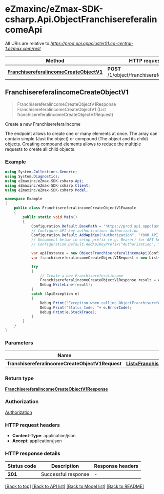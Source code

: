 # eZmaxinc/eZmax-SDK-csharp.Api.ObjectFranchisereferalincomeApi

All URIs are relative to *https://prod.api.appcluster01.ca-central-1.ezmax.com/rest*

Method | HTTP request | Description
------------- | ------------- | -------------
[**FranchisereferalincomeCreateObjectV1**](ObjectFranchisereferalincomeApi.md#franchisereferalincomecreateobjectv1) | **POST** /1/object/franchisereferalincome | Create a new Franchisereferalincome



## FranchisereferalincomeCreateObjectV1

> FranchisereferalincomeCreateObjectV1Response FranchisereferalincomeCreateObjectV1 (List<FranchisereferalincomeCreateObjectV1Request> franchisereferalincomeCreateObjectV1Request)

Create a new Franchisereferalincome

The endpoint allows to create one or many elements at once.  The array can contain simple (Just the object) or compound (The object and its child) objects.  Creating compound elements allows to reduce the multiple requests to create all child objects.

### Example

```csharp
using System.Collections.Generic;
using System.Diagnostics;
using eZmaxinc/eZmax-SDK-csharp.Api;
using eZmaxinc/eZmax-SDK-csharp.Client;
using eZmaxinc/eZmax-SDK-csharp.Model;

namespace Example
{
    public class FranchisereferalincomeCreateObjectV1Example
    {
        public static void Main()
        {
            Configuration.Default.BasePath = "https://prod.api.appcluster01.ca-central-1.ezmax.com/rest";
            // Configure API key authorization: Authorization
            Configuration.Default.AddApiKey("Authorization", "YOUR_API_KEY");
            // Uncomment below to setup prefix (e.g. Bearer) for API key, if needed
            // Configuration.Default.AddApiKeyPrefix("Authorization", "Bearer");

            var apiInstance = new ObjectFranchisereferalincomeApi(Configuration.Default);
            var franchisereferalincomeCreateObjectV1Request = new List<FranchisereferalincomeCreateObjectV1Request>(); // List<FranchisereferalincomeCreateObjectV1Request> | 

            try
            {
                // Create a new Franchisereferalincome
                FranchisereferalincomeCreateObjectV1Response result = apiInstance.FranchisereferalincomeCreateObjectV1(franchisereferalincomeCreateObjectV1Request);
                Debug.WriteLine(result);
            }
            catch (ApiException e)
            {
                Debug.Print("Exception when calling ObjectFranchisereferalincomeApi.FranchisereferalincomeCreateObjectV1: " + e.Message );
                Debug.Print("Status Code: "+ e.ErrorCode);
                Debug.Print(e.StackTrace);
            }
        }
    }
}
```

### Parameters


Name | Type | Description  | Notes
------------- | ------------- | ------------- | -------------
 **franchisereferalincomeCreateObjectV1Request** | [**List&lt;FranchisereferalincomeCreateObjectV1Request&gt;**](FranchisereferalincomeCreateObjectV1Request.md)|  | 

### Return type

[**FranchisereferalincomeCreateObjectV1Response**](FranchisereferalincomeCreateObjectV1Response.md)

### Authorization

[Authorization](../README.md#Authorization)

### HTTP request headers

- **Content-Type**: application/json
- **Accept**: application/json

### HTTP response details
| Status code | Description | Response headers |
|-------------|-------------|------------------|
| **201** | Successful response |  -  |

[[Back to top]](#)
[[Back to API list]](../README.md#documentation-for-api-endpoints)
[[Back to Model list]](../README.md#documentation-for-models)
[[Back to README]](../README.md)

